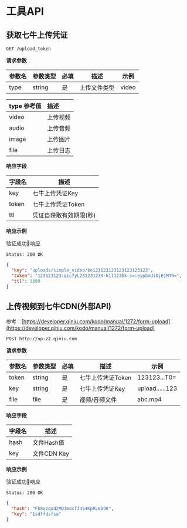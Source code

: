 # 工具API

## 获取七牛上传凭证

```
GET /upload_token
```

**请求参数**

| 参数名 | 参数类型 | 必填 | 描述 | 示例 |
| --- | --- | --- | --- | --- |
| type | string | 是 | 上传文件类型 | video |

| type 参考值 | 描述 |
| :--- | :--- |
| video | 上传视频 |
| audio | 上传音频 |
| image | 上传图片 |
| file  | 上传日志 |

**响应字段**

| 字段名 | 描述 |
| --- | --- |
| key | 七牛上传凭证Key |
| token | 七牛上传凭证Token |
| ttl | 凭证自获取有效期限(秒) |

**响应示例**

验证成功响应

```
Status: 200 OK
```

```json
{
  "key": "uploads/simple_video/be123123123123123123123",
  "token": "123123123:qic7yL23123123X-h1l123Dk-s=:eypbmUiOjE1MT0=",
  "ttl": 1800
}
```

## 上传视频到七牛CDN(外部API)

参考：[https://developer.qiniu.com/kodo/manual/1272/form-upload](https://developer.qiniu.com/kodo/manual/1272/form-upload)

```
POST http://up-z2.qiniu.com
```

**请求参数**

| 参数名 | 参数类型 | 必填 | 描述 | 示例 |
| --- | --- | --- | --- | --- |
| token | string | 是 | 七牛上传凭证Token | 123123...T0= |
| key | string | 是 | 七牛上传凭证Key | upload......123 |
| file | file | 是 | 视频/音频文件 | abc.mp4 |

**响应字段**

| 字段名 | 描述 |
| --- | --- |
| hash | 文件Hash值 |
| key | 文件CDN Key |

**响应示例**

验证成功响应

```
Status: 200 OK
```

```json
{
  "hash": "Fh8xVqod2MQ1mocfI4S4KpRL6D98",
  "key": "1sdffdsfsa"
}
```
